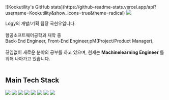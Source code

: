 <div>
![Kookutility's GitHub stats](https://github-readme-stats.vercel.app/api?username=Kookutility&show_icons=true&theme=radical)
  <a href="https://github.com/Kookutility" target="_blank"><img src="https://img.shields.io/badge/GitHub-6AD0C5.svg?style=flat-square&logo=GitHub&logoColor=black"/></a>
</div>


Logy의 개발/기획 팀장 국현우입니다.
<br><br>
항공소프트웨어공학과 재학 중
<br>
Back-End Engineer, Front-End Engineer,pM(Project/Product Manager), 
<br><br>
끊임없이 새로운 분야의 공부를 하고 있으며, 
현재는 **Machinelearning Engineer** 를 위해 나아가고 있습니다.
<br><br>


##  Main Tech Stack 
<div>
  <img src="https://img.shields.io/badge/Java-007396?style=for-the-badge&logo=java&logoColor=white">
  <img src="https://img.shields.io/badge/Python-3776AB?style=for-the-badge&logo=python&logoColor=white">
  <img src="https://img.shields.io/badge/Spring%20Boot-6DB33F?style=for-the-badge&logo=spring-boot&logoColor=white">
  <img src="https://img.shields.io/badge/Tesorflow-#FF6F00?style=for-the-badge&logo=Tensorflowt&logoColor=white">
  <img src="https://img.shields.io/badge/OpenCV-5C3EE8?style=for-the-badge&logo=opencv&logoColor=white">
  <img src="https://img.shields.io/badge/Linux-FCC624?style=for-the-badge&logo=linux&logoColor=black">
  <img src="https://img.shields.io/badge/MySQL-4479A1?style=for-the-badge&logo=mysql&logoColor=white">
  <img src="https://img.shields.io/badge/C++-#00599C?style=for-the-badge&logo=c++&logoColor=black">
</div>
<br>
